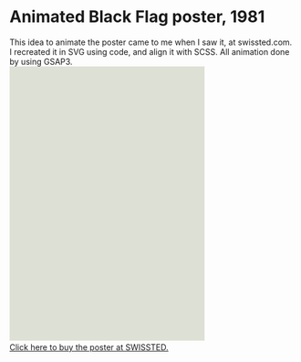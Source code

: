 # Animated Black Flag poster, 1981
This idea to animate the poster came to me when I saw it, at swissted.com. <br>
I recreated it in SVG using code, and align it with SCSS. All animation done by using GSAP3.
<br>
![blackflag-gif](https://raw.githubusercontent.com/Jencansee/blackflag-poster/master/flag.gif)
<br>
<a href="https://www.swissted.com/products/black-flag-at-the-cuckoos-nest-1981">Click here to buy the poster at SWISSTED.</a>
